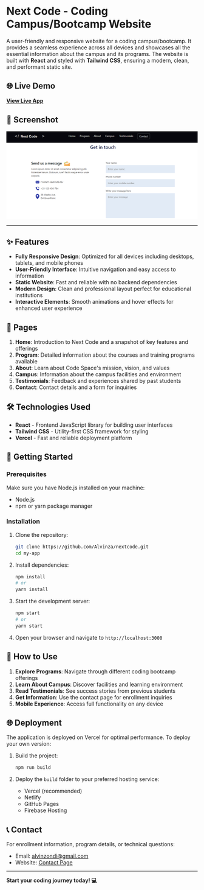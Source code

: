 # Next Code - Coding Campus/Bootcamp Website

A user-friendly and responsive website for a coding campus/bootcamp. It provides a seamless experience across all devices and showcases all the essential information about the campus and its programs. The website is built with **React** and styled with **Tailwind CSS**, ensuring a modern, clean, and performant static site.

## 🌐 Live Demo

**[View Live App](https://your-nextcode-app.vercel.app)**
## 📸 Screenshot

![App Screenshot](./my-app/src/assets/screenshot.png)

---

## ✨ Features

- **Fully Responsive Design**: Optimized for all devices including desktops, tablets, and mobile phones
- **User-Friendly Interface**: Intuitive navigation and easy access to information
- **Static Website**: Fast and reliable with no backend dependencies
- **Modern Design**: Clean and professional layout perfect for educational institutions
- **Interactive Elements**: Smooth animations and hover effects for enhanced user experience

## 📄 Pages

1. **Home**: Introduction to Next Code and a snapshot of key features and offerings
2. **Program**: Detailed information about the courses and training programs available
3. **About**: Learn about Code Space's mission, vision, and values
4. **Campus**: Information about the campus facilities and environment
5. **Testimonials**: Feedback and experiences shared by past students
6. **Contact**: Contact details and a form for inquiries

## 🛠️ Technologies Used

- **React** - Frontend JavaScript library for building user interfaces
- **Tailwind CSS** - Utility-first CSS framework for styling
- **Vercel** - Fast and reliable deployment platform

## 🚀 Getting Started

### Prerequisites

Make sure you have Node.js installed on your machine:
- Node.js 
- npm or yarn package manager

### Installation

1. Clone the repository:
   ```bash
   git clone https://github.com/Alvinza/nextcode.git
   cd my-app
   ```

2. Install dependencies:
   ```bash
   npm install
   # or
   yarn install
   ```

3. Start the development server:
   ```bash
   npm start
   # or
   yarn start
   ```

4. Open your browser and navigate to `http://localhost:3000`

## 📖 How to Use

1. **Explore Programs**: Navigate through different coding bootcamp offerings
2. **Learn About Campus**: Discover facilities and learning environment
3. **Read Testimonials**: See success stories from previous students
4. **Get Information**: Use the contact page for enrollment inquiries
5. **Mobile Experience**: Access full functionality on any device

## 🌐 Deployment

The application is deployed on Vercel for optimal performance. To deploy your own version:

1. Build the project:
   ```bash
   npm run build
   ```

2. Deploy the `build` folder to your preferred hosting service:
   - Vercel (recommended)
   - Netlify
   - GitHub Pages
   - Firebase Hosting

## 📞 Contact

For enrollment information, program details, or technical questions:
- Email: alvinzondi@gmail.com
- Website: [Contact Page](https://your-nextcode-app.vercel.app/contact)

---

**Start your coding journey today! 💻**

